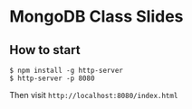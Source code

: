 # MongoDB Class Slides

## How to start

```
$ npm install -g http-server
$ http-server -p 8080
```

Then visit `http://localhost:8080/index.html`
